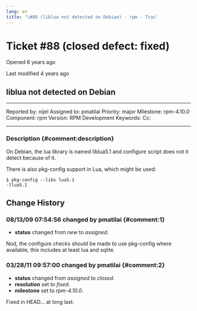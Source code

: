 ```yaml
---
lang: en
title: '\#88 (liblua not detected on Debian) - rpm - Trac'
---
```


Ticket \#88 (closed defect: fixed)
==================================

Opened 6 years ago

Last modified 4 years ago

liblua not detected on Debian
-----------------------------

  -------------- ------- -------------- -----------------
  Reported by:   nijel   Assigned to:   pmatilai
  Priority:      major   Milestone:     rpm-4.10.0
  Component:     rpm     Version:       RPM Development
  Keywords:              Cc:            
                                        
  -------------- ------- -------------- -----------------

### Description {#comment:description}

On Debian, the lua library is named liblua5.1 and configure script does
not it detect because of it.

There is also pkg-config support in Lua, which might be used:

    $ pkg-config --libs lua5.1
    -llua5.1  

Change History
--------------

### 08/13/09 07:54:56 changed by pmatilai {#comment:1}

-   **status** changed from *new* to *assigned*.

Nod, the configure checks should be made to use pkg-config where
available, this includes at least lua and sqlite.

### 03/28/11 09:57:00 changed by pmatilai {#comment:2}

-   **status** changed from *assigned* to *closed*.
-   **resolution** set to *fixed*.
-   **milestone** set to *rpm-4.10.0*.

Fixed in HEAD\... at long last.
